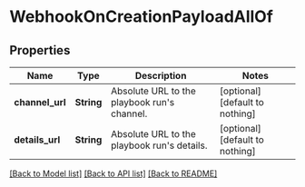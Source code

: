 # WebhookOnCreationPayloadAllOf


## Properties
Name | Type | Description | Notes
------------ | ------------- | ------------- | -------------
**channel_url** | **String** | Absolute URL to the playbook run&#39;s channel. | [optional] [default to nothing]
**details_url** | **String** | Absolute URL to the playbook run&#39;s details. | [optional] [default to nothing]


[[Back to Model list]](../README.md#models) [[Back to API list]](../README.md#api-endpoints) [[Back to README]](../README.md)


